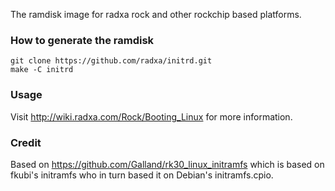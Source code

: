 The ramdisk image for radxa rock and other rockchip based platforms.

### How to generate the ramdisk ###

    git clone https://github.com/radxa/initrd.git
    make -C initrd

### Usage ###

Visit http://wiki.radxa.com/Rock/Booting_Linux for more information.

### Credit ###

Based on https://github.com/Galland/rk30_linux_initramfs which is based on fkubi's initramfs who in turn based it on Debian's initramfs.cpio.
